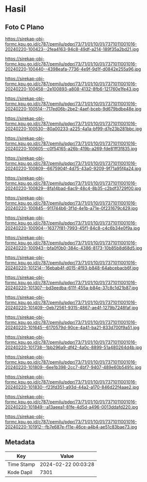 # Hasil

## Foto C Plano

https://sirekap-obj-formc.kpu.go.id/c787/pemilu/pdpr/73/71/01/10/01/7371011001016-20240220-100423--2fea4163-94c8-49df-a214-189f35a2bd21.jpg

https://sirekap-obj-formc.kpu.go.id/c787/pemilu/pdpr/73/71/01/10/01/7371011001016-20240220-100440--4398eafa-7736-4e9f-9d1f-d0842e255a96.jpg

https://sirekap-obj-formc.kpu.go.id/c787/pemilu/pdpr/73/71/01/10/01/7371011001016-20240220-100458--2e100893-a808-4132-8fb6-121760e1fe43.jpg

https://sirekap-obj-formc.kpu.go.id/c787/pemilu/pdpr/73/71/01/10/01/7371011001016-20240220-100514--717ed06b-2be2-4aef-bceb-9d679bdbe48e.jpg

https://sirekap-obj-formc.kpu.go.id/c787/pemilu/pdpr/73/71/01/10/01/7371011001016-20240220-100530--80a00233-a225-4a1a-bf99-d7e23b281bbc.jpg

https://sirekap-obj-formc.kpu.go.id/c787/pemilu/pdpr/73/71/01/10/01/7371011001016-20240220-100605--c0f54165-a26b-419b-a269-fde81ff3f835.jpg

https://sirekap-obj-formc.kpu.go.id/c787/pemilu/pdpr/73/71/01/10/01/7371011001016-20240220-100809--6675904f-4d75-43a0-9209-9f71a95f4a24.jpg

https://sirekap-obj-formc.kpu.go.id/c787/pemilu/pdpr/73/71/01/10/01/7371011001016-20240220-100829--8fa14bad-6ac9-48c4-8b35-c2bdf3729f00.jpg

https://sirekap-obj-formc.kpu.go.id/c787/pemilu/pdpr/73/71/01/10/01/7371011001016-20240220-100845--911744b6-3f1d-4e1b-a71e-0f231679c429.jpg

https://sirekap-obj-formc.kpu.go.id/c787/pemilu/pdpr/73/71/01/10/01/7371011001016-20240220-100904--16377f81-7993-45f1-84c8-c4c6b34e0f9a.jpg

https://sirekap-obj-formc.kpu.go.id/c787/pemilu/pdpr/73/71/01/10/01/7371011001016-20240220-100943--bfa0f0b0-384c-4386-8173-10b85b8d68d5.jpg

https://sirekap-obj-formc.kpu.go.id/c787/pemilu/pdpr/73/71/01/10/01/7371011001016-20240220-101214--16ebab4f-d015-4f93-b848-64abcebacb6f.jpg

https://sirekap-obj-formc.kpu.go.id/c787/pemilu/pdpr/73/71/01/10/01/7371011001016-20240220-101307--bd3eedba-611f-455a-b84e-37c8c1d21b87.jpg

https://sirekap-obj-formc.kpu.go.id/c787/pemilu/pdpr/73/71/01/10/01/7371011001016-20240220-101409--0eb72561-9315-4867-ae4f-1279b7248faf.jpg

https://sirekap-obj-formc.kpu.go.id/c787/pemilu/pdpr/73/71/01/10/01/7371011001016-20240220-101645--6170579d-90ce-4a41-ba21-833d700f9a51.jpg

https://sirekap-obj-formc.kpu.go.id/c787/pemilu/pdpr/73/71/01/10/01/7371011001016-20240220-101738--1bb296a9-df42-4a0c-8899-51a480264d4b.jpg

https://sirekap-obj-formc.kpu.go.id/c787/pemilu/pdpr/73/71/01/10/01/7371011001016-20240220-101809--6ee1b398-2cc7-4bf7-9407-489e60b5491c.jpg

https://sirekap-obj-formc.kpu.go.id/c787/pemilu/pdpr/73/71/01/10/01/7371011001016-20240220-101830--f23fd351-a93d-44a2-a170-846d22f4aae2.jpg

https://sirekap-obj-formc.kpu.go.id/c787/pemilu/pdpr/73/71/01/10/01/7371011001016-20240220-101849--a13aeea1-81fe-4d5d-a496-0013ddafd220.jpg

https://sirekap-obj-formc.kpu.go.id/c787/pemilu/pdpr/73/71/01/10/01/7371011001016-20240220-101912--fb7e687e-f11e-46ce-a4b4-ae51c83bae73.jpg


## Metadata

| Key        | Value               |
| ---------- | ------------------- |
| Time Stamp | 2024-02-22 00:03:28 |
| Kode Dapil | 7301                |



